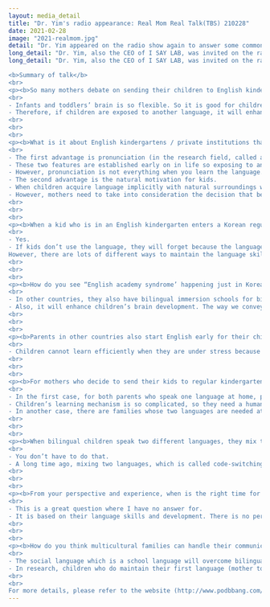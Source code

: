 ```yaml
---
layout: media_detail
title: "Dr. Yim's radio appearance: Real Mom Real Talk(TBS) 210228"
date: 2021-02-28
image: "2021-realmom.jpg"
detail: "Dr. Yim appeared on the radio show again to answer some common questions that mothers may have about bilingual child's language development."
long_detail: "Dr. Yim, also the CEO of I SAY LAB, was invited on the radio show, tbs eFM 'Real Mom Real Talk'again and answered several questions for the new semester."
long_detail: "Dr. Yim, also the CEO of I SAY LAB, was invited on the radio show, tbs eFM 'Real Mom Real Talk' again and answered several questions for the new semester. 

<b>Summary of talk</b>
<br>
<p><b>So many mothers debate on sending their children to English kindergartens about a year prior to elementary school (so around age 6). Why is this so?</b>
<br>
- Infants and toddlers’ brain is so flexible. So it is good for children to experience a good amount of input early on and it also applies to language experience as well. 
- Therefore, if children are exposed to another language, it will enhance children’s not only their language skills but also their brain activity. So this is the reason why parents want to send their children to English immersion schools early on.</p>
<br>
<br>
<br>
<p><b>What is it about English kindergartens / private institutions that attract so many mothers?</b>
<br>
- The first advantage is pronunciation (in the research field, called articulation) and auditory hearing skills to perceive a sound. 
- These two features are established early on in life so exposing to another language early enough will shape the ability to pronounce a sound like a native speaker. 
- However, pronunciation is not everything when you learn the language.
- The second advantage is the natural motivation for kids. 
- When children acquire language implicitly with natural surroundings with high motivation, they feel happy and fun, also they will efficiently learn English. 
- However, mothers need to take into consideration the decision that because children will learn only at their developmental level.</p>
<br>
<br>
<br>
<p><b>When a kid who is in an English kindergarten enters a Korean regular elementary school, does the language deteriorate? If so, how the kid retain it?</b>
<br>
- Yes.
- If kids don’t use the language, they will forget because the language is needs-based. 
However, there are lots of different ways to maintain the language skills such as reading books, watching TV, English cartoons, and listening to a radio so they can gradually expose English in a natural way.</p>
<br>
<br>
<br>
<p><b>How do you see “English academy syndrome’ happening just in Korea?</b>
<br>
- In other countries, they also have bilingual immersion schools for bilingual education which is a good thing. If a child is exposed to a rich language environment, the child will have a richer experience in many different perspectives such as cognitive, emotional, and cultural. 
- Also, it will enhance children’s brain development. The way we convey the teaching method to our kids will matter.</p>
<br>
<br>
<br>
<p><b>Parents in other countries also start English early for their children but the stress levels and entrance procedures aren’t as complicated. How do you see stressful situations affect children when they are under lots of competition?</b>
<br>
- Children cannot learn efficiently when they are under stress because their brain will not activate well enough. Even though they will eventually learn something, it will not be an optimal situation where their brain is well activated and motivated.</p>
<br>
<br>
<br>
<p><b>For mothers who decide to send their kids to regular kindergartens, how can they start introducing English at home? (Even if the mothers aren’t native English speakers?)</b>
<br>
- In the first case, for both parents who speak one language at home, parents should give the best linguistic input which is their mother tongue to their child. However, once the child can understand and speak around two to three-word level, then parents may let them watch English TV, or read listen to English, books, or materials. 
- Children’s learning mechanism is so complicated, so they need a human being to interact with others. They learn language because they have communication intent. Once they start to build a foundation to communicate with others in a language, they have the capability to accept another linguistic input which is the second language 
- In another case, there are families whose two languages are needed at home such as simultaneous bilingual children case, children will be exposed to two different languages at the same time. It means children don’t need to build first and add another on the top.</p>
<br>
<br>
<br>
<p><b>When bilingual children speak two different languages, they mix two languages in one sentence. How can parents help their kids to speak full sentences in one language?</b>
<br>
- You don’t have to do that. 
- A long time ago, mixing two languages, which is called code-switching was considered bad. However, research has found that code-switching is pragmatic skills which means children do mix and match when they know their communicative partner does understand both languages.</p>
<br>
<br>
<br>
<p><b>From your perspective and experience, when is the right time for young kids to start learning a new language?</b>
<br>
- This is a great question where I have no answer for. 
- It is based on their language skills and development. There is no perfect level of language.</p>
<br>
<br>
<br>
<p><b>How do you think multicultural families can handle their communication problems?</b>
<br>
- The social language which is a school language will overcome bilingual children’s first language. 
- In research, children who do maintain their first language (mother tongue) have way better frontal lobe activation. Also, this is helpful not only for emotional but also academic.</p>
<br>
<br>
For more details, please refer to the website (http://www.podbbang.com/ch/1768658)"
---
```



